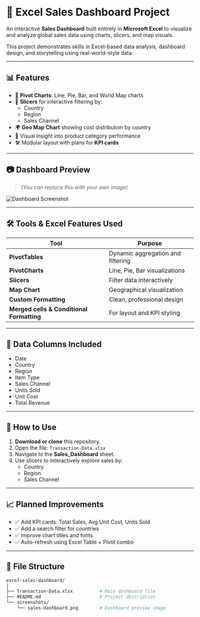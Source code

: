 # 🧾 Excel Sales Dashboard Project

An interactive **Sales Dashboard** built entirely in **Microsoft Excel** to visualize and analyze global sales data using charts, slicers, and map visuals.

This project demonstrates skills in Excel-based data analysis, dashboard design, and storytelling using real-world-style data.

---

## 📊 Features

- 📌 **Pivot Charts**: Line, Pie, Bar, and World Map charts
- 🎯 **Slicers** for interactive filtering by:
  - Country
  - Region
  - Sales Channel
- 🌍 **Geo Map Chart** showing cost distribution by country
- 🧠 Visual insight into product category performance
- 🛠️ Modular layout with plans for **KPI cards**

---

## 📷 Dashboard Preview

> *(You can replace this with your own image)*

![Dashboard Screenshot](screenshots/sales-dashboard.png)

---

## 🛠️ Tools & Excel Features Used

| Tool | Purpose |
|------|---------|
| **PivotTables** | Dynamic aggregation and filtering |
| **PivotCharts** | Line, Pie, Bar visualizations |
| **Slicers** | Filter data interactively |
| **Map Chart** | Geographical visualization |
| **Custom Formatting** | Clean, professional design |
| **Merged cells & Conditional Formatting** | For layout and KPI styling |

---

## 🧪 Data Columns Included

- Date
- Country
- Region
- Item Type
- Sales Channel
- Units Sold
- Unit Cost
- Total Revenue

---

## 🚀 How to Use

1. **Download or clone** this repository.
2. Open the file: `Transaction-Data.xlsx`
3. Navigate to the **Sales_Dashboard** sheet.
4. Use slicers to interactively explore sales by:
   - Country
   - Region
   - Sales Channel

---

## 📈 Planned Improvements

- ✅ Add KPI cards: Total Sales, Avg Unit Cost, Units Sold
- ✅ Add a search filter for countries
- ✅ Improve chart titles and fonts
- ✅ Auto-refresh using Excel Table + Pivot combo

---

## 📂 File Structure

```bash
excel-sales-dashboard/
│
├── Transaction-Data.xlsx          # Main dashboard file
├── README.md                      # Project description
└── screenshots/
    └── sales-dashboard.png        # Dashboard preview image